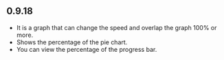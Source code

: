 ## 0.9.18

* It is a graph that can change the speed and overlap the graph 100% or more.
* Shows the percentage of the pie chart.
* You can view the percentage of the progress bar.
